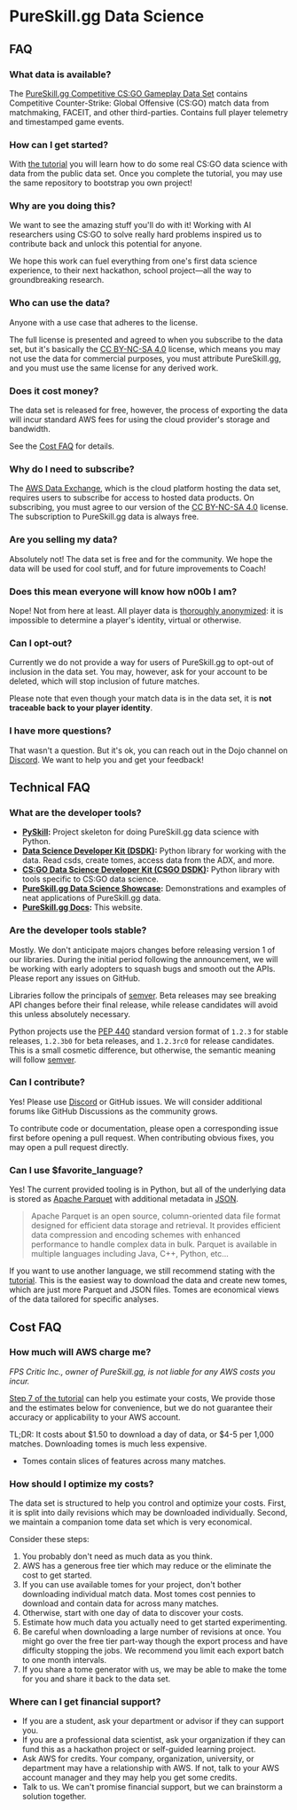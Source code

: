 # PureSkill.gg Data Science

## FAQ

### What data is available?

The [PureSkill.gg Competitive CS:GO Gameplay Data Set] contains
Competitive Counter-Strike: Global Offensive (CS:GO) match data
from matchmaking, FACEIT, and other third-parties.
Contains full player telemetry and timestamped game events.

### How can I get started?

With [the tutorial][tutorial] you will learn how to do some real
CS:GO data science with data from the public data set.
Once you complete the tutorial, you may use the same repository to bootstrap you own project!

### Why are you doing this?

We want to see the amazing stuff you'll do with it!
Working with AI researchers using CS:GO to solve really hard problems inspired us to
contribute back and unlock this potential for anyone.

We hope this work can fuel everything from one's first data science experience, to their
next hackathon, school project—all the way to groundbreaking research.

### Who can use the data?

Anyone with a use case that adheres to the license.

The full license is presented and agreed to when you subscribe to the data set,
but it's basically the [CC BY-NC-SA 4.0] license, which means you
may not use the data for commercial purposes, you must attribute PureSkill.gg,
and you must use the same license for any derived work.

### Does it cost money?

The data set is released for free, however, the process
of exporting the data will incur standard AWS fees
for using the cloud provider's storage and bandwidth.

See the [Cost FAQ](#cost-faq) for details.

### Why do I need to subscribe?

The [AWS Data Exchange], which is the cloud platform hosting the data set,
requires users to subscribe for access to hosted data products.
On subscribing, you must agree to our version of the [CC BY-NC-SA 4.0] license.
The subscription to PureSkill.gg data is always free.

### Are you selling my data?

Absolutely not!
The data set is free and for the community.
We hope the data will be used for cool stuff,
and for future improvements to Coach!

### Does this mean everyone will know how n00b I am?

Nope! Not from here at least.
All player data is [thoroughly anonymized][anonymization]:
it is impossible to determine a player's identity, virtual or otherwise.

### Can I opt-out?

Currently we do not provide a way for users of PureSkill.gg to opt-out
of inclusion in the data set.
You may, however, ask for your account to be deleted,
which will stop inclusion of future matches.

Please note that even though your match data is
in the data set, it is **not traceable back to your player identity**.

### I have more questions?

That wasn't a question.
But it's ok, you can reach out in the Dojo channel on [Discord].
We want to help you and get your feedback!

## Technical FAQ

### What are the developer tools?

- **[PySkill][makenew-pyskill]:**
  Project skeleton for doing PureSkill.gg data science with Python.
- **[Data Science Developer Kit (DSDK)][dsdk]:**
  Python library for working with the data.
  Read csds, create tomes, access data from the ADX, and more.
- **[CS:GO Data Science Developer Kit (CSGO DSDK)][csgo-dsdk]:**
  Python library with tools specific to CS:GO data science.
- **[PureSkill.gg Data Science Showcase][datascience-showcase]:**
  Demonstrations and examples of neat applications of PureSkill.gg data.
- **[PureSkill.gg Docs][docs]:**
  This website.

### Are the developer tools stable?

Mostly.
We don't anticipate majors changes before releasing version 1 of our libraries.
During the initial period following the announcement, we will be working
with early adopters to squash bugs and smooth out the APIs.
Please report any issues on GitHub.

Libraries follow the principals of [semver].
Beta releases may see breaking API changes before their final release, while release candidates
will avoid this unless absolutely necessary.

Python projects use the [PEP 440] standard version format
of `1.2.3` for stable releases, `1.2.3b0` for beta releases,
and `1.2.3rc0` for release candidates.
This is a small cosmetic difference, but otherwise, the semantic meaning will follow [semver].

### Can I contribute?

Yes! Please use [Discord] or GitHub issues.
We will consider additional forums like GitHub Discussions
as the community grows.

To contribute code or documentation,
please open a corresponding issue first before opening a pull request.
When contributing obvious fixes, you may open a pull request directly.

### Can I use $favorite_language?

Yes! The current provided tooling is in Python, but all of the underlying
data is stored as [Apache Parquet] with additional metadata in [JSON].

> Apache Parquet is an open source, column-oriented data file format designed for efficient data storage and retrieval.
> It provides efficient data compression and encoding schemes with enhanced performance to handle complex data in bulk.
> Parquet is available in multiple languages including Java, C++, Python, etc...

If you want to use another language, we still recommend stating with the [tutorial].
This is the easiest way to download the data and create new tomes, which are just more Parquet and JSON files.
Tomes are economical views of the data tailored for specific analyses.

## Cost FAQ

### How much will AWS charge me?

_FPS Critic Inc., owner of PureSkill.gg, is not liable for any AWS costs you incur._

[Step 7 of the tutorial] can help you estimate your costs,
We provide those and the estimates below for convenience,
but we do not guarantee their accuracy or applicability to your AWS account.

TL;DR: It costs about $1.50 to download a day of data, or $4-5 per 1,000 matches.
Downloading tomes is much less expensive.

- Tomes contain slices of features across many matches.

### How should I optimize my costs?

The data set is structured to help you control and optimize your costs.
First, it is split into daily revisions which may be downloaded individually.
Second, we maintain a companion tome data set which is very economical.

Consider these steps:

1. You probably don't need as much data as you think.
2. AWS has a generous free tier which
   may reduce or the eliminate the cost to get started.
3. If you can use available tomes for your project,
   don't bother downloading individual match data.
   Most tomes cost pennies to download and contain
   data for across many matches.
4. Otherwise, start with one day of data to discover your costs.
5. Estimate how much data you actually need to get started experimenting.
6. Be careful when downloading a large number of revisions at once.
   You might go over the free tier part-way though the export process
   and have difficulty stopping the jobs.
   We recommend you limit each export batch to one month intervals.
7. If you share a tome generator with us, we may be able to make the tome
   for you and share it back to the data set.

### Where can I get financial support?

- If you are a student, ask your department or advisor if they can support you.
- If you are a professional data scientist, ask your organization
  if they can fund this as a hackathon project or self-guided learning project.
- Ask AWS for credits.
  Your company, organization, university, or department may
  have a relationship with AWS.
  If not, talk to your AWS account manager and they may help you get some credits.
- Talk to us. We can't promise financial support, but we can brainstorm a solution together.

[step 7 of the tutorial]: https://github.com/pureskillgg/makenew-pyskill/blob/master/notebooks/tutorial/7%20-%20Getting%20csds%20data%20from%20the%20ADX.ipynb
[pureskill.gg competitive cs:go gameplay data set]: ./adx/csgo/csds/
[tutorial]: https://github.com/pureskillgg/makenew-pyskill/blob/master/README.rst#-start-with-the-tutorial
[cc by-nc-sa 4.0]: https://creativecommons.org/licenses/by-nc-sa/4.0/
[aws data exchange]: https://aws.amazon.com/data-exchange/
[anonymization]: https://github.com/pureskillgg/csgo-dsdk/blob/master/pureskillgg_csgo_dsdk/scrubber/scrub_pii.py
[apache parquet]: https://parquet.apache.org/
[json]: https://www.json.org/
[dsdk]: https://github.com/pureskillgg/dsdk
[csgo-dsdk]: https://github.com/pureskillgg/csgo-dsdk
[docs]: https://github.com/pureskillgg/docs
[makenew-pyskill]: https://github.com/pureskillgg/makenew-pyskill
[datascience-showcase]: https://github.com/pureskillgg/datascience-showcase
[semver]: https://semver.org/
[pep 440]: https://peps.python.org/pep-0440/
[discord]: https://pureskill.gg/discord

